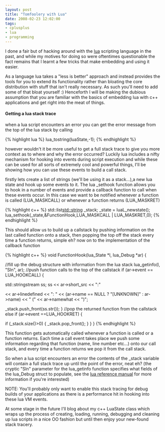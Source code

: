 ```yaml
---
layout: post
title: "Tomfoolery with Lua"
date: 2008-02-23 12:02:00
tags:
- cplusplus
- lua
- programming
---
```

I done a fair but of hacking around with the [lua](http://en.wikipedia.org/wiki/Lua) scripting language in the past, and while my motives for doing so were oftentimes questionable the fact remains that I learnt a few tricks that make embedding and using it easier.  

As a language lua takes a &quot;less is better&quot; approach and instead provides the tools for you to extend its functionality rather than bloating the core distribution with stuff that isn't really necessary. As such you'll need to add some of that bloat yourself :) Henceforth I will be making the dubious assumption that you are familiar with the basics of embedding lua with c++ applications and get right into the meat of things.  

#### Getting a lua stack trace  

when a lua script encounters an error you can get the error message from the top of the lua stack by calling  

{% highlight lua %}
lua_tostring(luaState,-1);
{% endhighlight %}

however wouldn't it be more useful to get a full stack trace to give you more context as to where and why the error occurred? Luckily lua includes a nifty mechanism for hooking into events during script execution and while these can be used for all sorts of extremely cool and powerful things, I'll be showing how you can use these events to build a call stack.

firstly lets create a list of strings (we'll be using it as a stack...),a new lua state and hook up some events to it. The lua _sethook function allows you to hook in a number of events and provide a callback function to call when these events occur. In this case we want to be notified whenever a function is called (LUA_MASKCALL) or whenever a function returns (LUA_MASKRET)

{% highlight c++ %}
std::list<std::string> _stack;
_state = luaL_newstate();
lua_sethook(_state,&FunctionHook,LUA_MASKCALL | LUA_MASKRET,0);
{% endhighlight %}

This should allow us to build up a callstack by pushing information on the last called function onto a stack, then popping the top off the stack every time a function returns, simple eh? now on to the implementation of the callback function

{% highlight c++ %}
void FunctionHook(lua_State *l, lua_Debug *ar)
{

 //fill up the debug structure with information from the lua stack
 lua_getinfo(l, "Sln", ar);
 //push function calls to the top of the callstack
 if (ar->event == LUA_HOOKCALL) {

  std::stringstream ss;
  ss << ar->short_src << ":"

  << ar->linedefined << ": "
  << (ar->name == NULL ? "[UNKNOWN]" : ar->name)
  << " (" << ar->namewhat << ")";

  _stack.push_front(ss.str());
 }
 //pop the returned function from the callstack
 else if (ar->event ==LUA_HOOKRET) {

  if (_stack.size()>0)
  {
   _stack.pop_front();
  }
 }
}
{% endhighlight %}

This function gets automatically called whenever a function is called or a function returns. Each time a call event takes place we push some information regarding that function (name, line number etc...) onto our call stack, and every time a function returns we pop it from the call stack.

So when a lua script encounters an error the contents of the _stack variable will contain a full stack trace up until the point of the error, neat eh? (the cryptic &quot;Sln&quot; parameter for the lua_getinfo function specifies what fields of the lua_Debug struct to populate, see the [lua reference manual](http://www.lua.org/manual/5.1/) for more information if you're interested)

NOTE: You'll probably only want to enable this stack tracing for debug builds of your applications as there is a performance hit in hooking into these lua VM events.

At some stage in the future I'll blog about my c++ LuaState class which wraps up the process of creating, loading, running, debugging and cleaning up lua scripts in a nice OO fashion but until then enjoy your new-found stack tracery.
